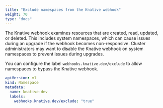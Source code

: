 ```yaml
---
title: "Exclude namespaces from the Knative webhook"
weight: 70
type: "docs"
---
```


The Knative webhook examines resources that are created, read, updated, or deleted. This includes system namespaces, which can cause issues during an upgrade if the webhook becomes non-responsive. Cluster administrators may want to disable the Knative webhook on system namespaces to prevent issues during upgrades.

You can configure the label `webhooks.knative.dev/exclude` to allow namespaces to bypass the Knative webhook.

``` yaml
apiVersion: v1
kind: Namespace
metadata:
  name: knative-dev
  labels: 
    webhooks.knative.dev/exclude: "true"
```